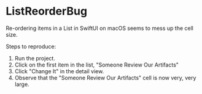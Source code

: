# ListReorderBug

Re-ordering items in a List in SwiftUI on macOS seems to mess up the cell size.

Steps to reproduce:
1. Run the project.
2. Click on the first item in the list, "Someone Review Our Artifacts"
3. Click "Change It" in the detail view.
4. Observe that the "Someone Review Our Artifacts" cell is now very, very large.
